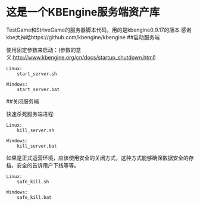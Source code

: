 这是一个KBEngine服务端资产库
========
TestGame和StriveGame的服务器脚本代码，用的是kbengine0.9.17的版本
感谢kbe大神哈https://github.com/kbengine/kbengine
##启动服务端

使用固定参数来启动：(参数的意义:http://www.kbengine.org/cn/docs/startup_shutdown.html)
	
	Linux:
		start_server.sh

	Windows:
		start_server.bat


##关闭服务端

快速杀死服务端进程:

	Linux:
		kill_server.sh

	Windows:
		kill_server.bat


如果是正式运营环境，应该使用安全的关闭方式，这种方式能够确保数据安全的存档，安全的告诉用户下线等等。

	Linux:
		safe_kill.sh

	Windows:
		safe_kill.bat
